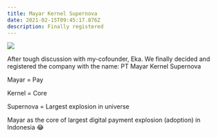 ```yaml
---
title: Mayar Kernel Supernova
date: 2021-02-15T09:45:17.876Z
description: Finally registered
---
```



![](./img/screen-shot-2021-03-10-at-11.56.08-pm.png)

After tough discussion with my-cofounder, Eka. We finally decided and registered the company with the name: PT Mayar Kernel Supernova



Mayar = Pay 

Kernel = Core

Supernova = Largest explosion in universe



Mayar as the core of largest digital payment explosion (adoption) in Indonesia 😂